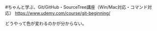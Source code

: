 #ちゃんと学ぶ、Git/GitHub・SourceTree講座（Win/Mac対応・コマンド対応）
https://www.udemy.com/course/git-beginning/

どうやって色が変わるのかが分からない。


